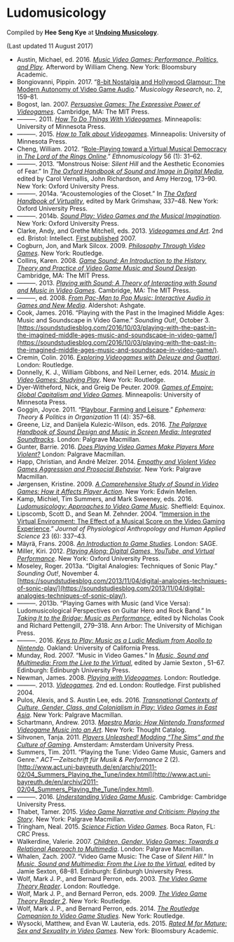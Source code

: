 # Ludomusicology

Compiled by **Hee Seng Kye** at [**Undoing Musicology**](http://undoingmusicology.com).

(Last updated 11 August 2017)

* Austin, Michael, ed. 2016. [*Music Video Games: Performance, Politics, and Play*](https://www.amazon.com/Music-Video-Games-Performance-Approaches/dp/150130853X/). Afterword by William Cheng. New York: Bloomsbury Academic.
* Bongiovanni, Pippin. 2017. “[8-bit Nostalgia and Hollywood Glamour: The Modern Autonomy of Video Game Audio](http://www.musicologyresearch.co.uk/publications/pippinbongiovanni-8-bitnostalgiaandhollywoodglamour).” *Musicology Research*, no. 2, 159–81.
* Bogost, Ian. 2007. [*Persuasive Games: The Expressive Power of Videogames*](https://www.amazon.com/Persuasive-Games-Expressive-Power-Videogames/dp/0262514885/). Cambridge, MA: The MIT Press.
* ———. 2011. [*How To Do Things With Videogames*](https://www.amazon.com/How-Things-Videogames-Electronic-Mediations/dp/081667647X/). Minneapolis: University of Minnesota Press.
* ———. 2015. [*How to Talk about Videogames*](https://www.amazon.com/Talk-about-Videogames-Electronic-Mediations/dp/0816699127/). Minneapolis: University of Minnesota Press.
* Cheng, William. 2012. “[Role-Playing toward a Virtual Musical Democracy in *The Lord of the Rings Online*](http://www.jstor.org/stable/10.5406/ethnomusicology.56.1.0031).” *Ethnomusicology* 56 (1): 31–62.
* ———. 2013. “Monstrous Noise: *Silent Hill* and the Aesthetic Economies of Fear.” In [*The Oxford Handbook of Sound and Image in Digital Media*](https://www.amazon.com/Oxford-Handbook-Sound-Digital-Handbooks/dp/019975764X/), edited by Carol Vernallis, John Richardson, and Amy Herzog, 173–90. New York: Oxford University Press.
* ———. 2014a. “Acoustemologies of the Closet.” In [*The Oxford Handbook of Virtuality*](https://www.amazon.com/Oxford-Handbook-Virtuality-Handbooks/dp/0190270357/), edited by Mark Grimshaw, 337–48. New York: Oxford University Press.
* ———. 2014b. [*Sound Play: Video Games and the Musical Imagination*](https://www.amazon.com/Sound-Play-Musical-Imagination-Oxford/dp/0199969973/). New York: Oxford University Press.
* Clarke, Andy, and Grethe Mitchell, eds. 2013. [*Videogames and Art*](http://press.uchicago.edu/ucp/books/book/distributed/V/bo11486194.html). 2nd ed. Bristol: Intellect. [First published](https://www.intellectbooks.co.uk/books/view-Book,id=4565/) 2007.
* Cogburn, Jon, and Mark Silcox. 2009. [*Philosophy Through Video Games*](https://www.amazon.com/Philosophy-Through-Video-Games-Cogburn/dp/0415988586/). New York: Routledge.
* Collins, Karen. 2008. [*Game Sound: An Introduction to the History, Theory and Practice of Video Game Music and Sound Design*](https://www.amazon.com/Game-Sound-Introduction-History-Practice/dp/026203378X/). Cambridge, MA: The MIT Press.
* ———. 2013. [*Playing with Sound: A Theory of Interacting with Sound and Music in Video Games*](https://www.amazon.com/Playing-Sound-Theory-Interacting-Music/dp/0262018675/). Cambridge, MA: The MIT Press.
* ———, ed. 2008. [*From Pac-Man to Pop Music: Interactive Audio in Games and New Media*](https://www.amazon.com/Pac-Man-Pop-Music-Interactive-Ashgate-ebook/dp/B00AW99IFM/). Aldershot: Ashgate.
* Cook, James. 2016. “Playing with the Past in the Imagined Middle Ages: Music and Soundscape in Video Game.” *Sounding Out!*, October 3. [https://soundstudiesblog.com/2016/10/03/playing-with-the-past-in-the-imagined-middle-ages-music-and-soundscape-in-video-game/](https://soundstudiesblog.com/2016/10/03/playing-with-the-past-in-the-imagined-middle-ages-music-and-soundscape-in-video-game/).
* Cremin, Colin. 2016. [*Exploring Videogames with Deleuze and Guattari*](https://www.amazon.com/Exploring-Videogames-Deleuze-Guattari-affective/dp/1138925535/). London: Routledge.
* Donnelly, K. J., William Gibbons, and Neil Lerner, eds. 2014. [*Music in Video Games: Studying Play*](https://www.amazon.com/Music-Video-Games-Studying-Routledge/dp/041563444X/). New York: Routledge.
* Dyer-Witheford, Nick, and Greig De Peuter. 2009. [*Games of Empire: Global Capitalism and Video Games*](https://www.amazon.com/Games-Empire-Capitalism-Electronic-Mediations/dp/0816666113). Minneapolis: University of Minnesota Press.
* Goggin, Joyce. 2011. “[Playbour, Farming and Leisure](http://www.ephemerajournal.org/contribution/playbour-farming-and-labour).” *Ephemera: Theory & Politics in Organization* 11 (4): 357–68.
* Greene, Liz, and Danijela Kulezic-Wilson, eds. 2016. [*The Palgrave Handbook of Sound Design and Music in Screen Media: Integrated Soundtracks*](https://www.amazon.com/Palgrave-Handbook-Sound-Design-Screen/dp/1137516798/). London: Palgrave Macmillan.
* Gunter, Barrie. 2016. [*Does Playing Video Games Make Players More Violent?*](https://www.amazon.com/Playing-Video-Games-Players-Violent/dp/1137579846/) London: Palgrave Macmillan.
* Happ, Christian, and André Melzer. 2014. [*Empathy and Violent Video Games Aggression and Prosocial Behavior*](http://www.palgrave.com/br/book/9781137440129). New York: Palgrave Macmillan.
* Jørgensen, Kristine. 2009. [*A Comprehensive Study of Sound in Video Games: How it Affects Player Action*](http://mellenpress.com/book/Comprehensive-Study-of-Sound-in-Computer-Games-How-Audio-Affects-Player-Action/7897/). New York: Edwin Mellen.
* Kamp, Michiel, Tim Summers, and Mark Sweeney, eds. 2016. [*Ludomusicology: Approaches to Video Game Music*](https://www.equinoxpub.com/home/ludomusicology/). Sheffield: Equinox.
* Lipscomb, Scott D., and Sean M. Zehnder. 2004. “[Immersion in the Virtual Environment: The Effect of a Musical Score on the Video Gaming Experience](http://doi.org/10.2114/jpa.23.337).” *Journal of Physiological Anthropology and Human Applied Science* 23 (6): 337–43.
* Mäyrä, Frans. 2008. [*An Introduction to Game Studies*](https://www.amazon.com/Introduction-Game-Studies-Frans-Mayra/dp/141293446X/). London: SAGE.
* Miller, Kiri. 2012. [*Playing Along: Digital Games, YouTube, and Virtual Performance*](https://www.amazon.com/Playing-Along-Digital-YouTube-Performance/dp/0199753466/). New York: Oxford University Press.
* Moseley, Roger. 2013a. “Digital Analogies: Techniques of Sonic Play.” *Sounding Out!*, November 4. [https://soundstudiesblog.com/2013/11/04/digital-analogies-techniques-of-sonic-play/](https://soundstudiesblog.com/2013/11/04/digital-analogies-techniques-of-sonic-play/).
* ———. 2013b. “Playing Games with Music (and Vice Versa): Ludomusicological Perspectives on Guitar Hero and Rock Band.” In [*Taking It to the Bridge: Music as Performance*](https://www.amazon.com/Taking-Bridge-Music-as-Performance/dp/0472051776/), edited by Nicholas Cook and Richard Pettengill, 279–318. Ann Arbor: The University of Michigan Press.
* ———. 2016. [*Keys to Play: Music as a Ludic Medium from Apollo to Nintendo*](https://doi.org/10.1525/luminos.16). Oakland: University of California Press.
* Munday, Rod. 2007. “Music in Video Games.” In [*Music, Sound and Multimedia: From the Live to the Virtual*](http://edinburgh.universitypressscholarship.com/view/10.3366/edinburgh/9780748625338.001.0001/upso-9780748625338), edited by Jamie Sexton , 51–67. Edinburgh: Edinburgh University Press.
* Newman, James. 2008. [*Playing with Videogames*](https://www.amazon.com/Playing-Videogames-James-Newman/dp/0415385237/). London: Routledge.
* ———. 2013. [*Videogames*](https://www.amazon.com/Videogames-James-Newman/dp/0415669162/). 2nd ed. London: Routledge. First published 2004.
* Pulos, Alexis, and S. Austin Lee, eds. 2016. [*Transnational Contexts of Culture, Gender, Class, and Colonialism in Play: Video Games in East Asia*](http://www.springer.com/kr/book/9783319438160). New York: Palgrave Macmillan.
* Schartmann, Andrew. 2013. [*Maestro Mario: How Nintendo Transformed Videogame Music into an Art*](https://www.amazon.com/Maestro-Mario-Andrew-Schartmann-ebook/dp/B00IB1XMZ0/). New York: Thought Catalog.
* Sihvonen, Tanja. 2011. [*Players Unleashed! Modding “The Sims” and the Culture of Gaming*](https://www.amazon.com/Players-Unleashed-Amsterdam-University-MediaMatters/dp/9089642013). Amsterdam: Amsterdam University Press.
* Summers, Tim. 2011. “Playing the Tune: Video Game Music, Gamers and Genre.” *ACT—Zeitschrift für Musik & Performance* 2 (2). [http://www.act.uni-bayreuth.de/en/archiv/2011-02/04_Summers_Playing_the_Tune/index.html](http://www.act.uni-bayreuth.de/en/archiv/2011-02/04_Summers_Playing_the_Tune/index.html).
* ———. 2016. [*Understanding Video Game Music*](https://www.amazon.com/Understanding-Video-Game-Music-Summers/dp/1107116872/). Cambridge: Cambridge University Press.
* Thabet, Tamer. 2015. [*Video Game Narrative and Criticism: Playing the Story*](https://www.amazon.com/Video-Game-Narrative-Criticism-Playing/dp/1137525533/). New York: Palgrave Macmillan.
* Tringham, Neal. 2015. [*Science Fiction Video Games*](https://www.amazon.com/Science-Fiction-Video-Games-Tringham/dp/148220388X/). Boca Raton, FL: CRC Press.
* Walkerdine, Valerie. 2007. [*Children, Gender, Video Games: Towards a Relational Approach to Multimedia*](https://www.amazon.com/Children-Gender-Video-Games-Relational/dp/0230584713/). London: Palgrave Macmillan.
* Whalen, Zach. 2007. “Video Game Music: The Case of *Silent Hill*.” In [*Music, Sound and Multimedia: From the Live to the Virtual*](http://edinburgh.universitypressscholarship.com/view/10.3366/edinburgh/9780748625338.001.0001/upso-9780748625338), edited by Jamie Sexton, 68–81. Edinburgh: Edinburgh University Press.
* Wolf, Mark J. P., and Bernard Perron, eds. 2003. [*The Video Game Theory Reader*](http://www.tandfebooks.com/isbn/9780203700457). London: Routledge.
* Wolf, Mark J. P., and Bernard Perron, eds. 2009. [*The Video Game Theory Reader 2*](http://www.tandfebooks.com/isbn/9780203887660). New York: Routledge.
* Wolf, Mark J. P., and Bernard Perron, eds. 2014. [*The Routledge Companion to Video Game Studies*](https://www.routledge.com/The-Routledge-Companion-to-Video-Game-Studies/Wolf-Perron/p/book/9780415533324). New York: Routledge.
* Wysocki, Matthew, and Evan W. Lauteria, eds. 2015. [*Rated M for Mature: Sex and Sexuality in Video Games*](https://www.amazon.com/Rated-Mature-Sexuality-Video-Games/dp/1628925779). New York: Bloomsbury Academic.